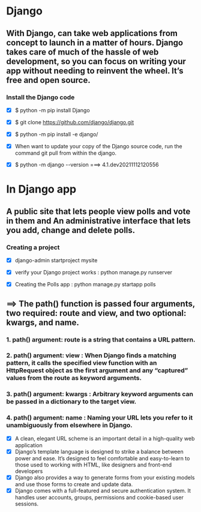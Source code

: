 # Django
## With Django,  can take web applications from concept to launch in a matter of hours. Django takes care of much of the hassle of web development, so you can focus on writing your app without needing to reinvent the wheel. It’s free and open source.
### Install the Django code
- [x]  $ python -m pip install Django
- [x] $ git clone https://github.com/django/django.git
- [x] $ python -m pip install -e django/ 
- [x] When  want to update your copy of the Django source code, run the command git pull from within the django.
- [x] $ python -m django --version ===> 4.1.dev20211112120556


# In Django app
## A public site that lets people view polls and vote in them and An administrative interface that lets you add, change and delete polls.
### Creating a project
- [x]  django-admin startproject mysite
- [x] verify your Django project works : python manage.py runserver
- [x] Creating the Polls app : python manage.py startapp polls



## ==> The path() function is passed four arguments, two required: route and view, and two optional: kwargs, and name.

### 1. path() argument: route is a string that contains a URL pattern.

### 2. path() argument: view : When Django finds a matching pattern, it calls the specified view function with an HttpRequest object as the first argument and any “captured” values from the route as keyword arguments.

### 3. path() argument: kwargs : Arbitrary keyword arguments can be passed in a dictionary to the target view.

### 4. path() argument: name : Naming your URL lets you refer to it unambiguously from elsewhere in Django.

- [x]  A clean, elegant URL scheme is an important detail in a high-quality web application
- [x] Django’s template language is designed to strike a balance between power and ease. It’s designed to feel comfortable and easy-to-learn to those used to working with HTML, like designers and front-end developers
- [x] Django also provides a way to generate forms from your existing models and use those forms to create and update data.
- [x] Django comes with a full-featured and secure authentication system. It handles user accounts, groups, permissions and cookie-based user sessions.